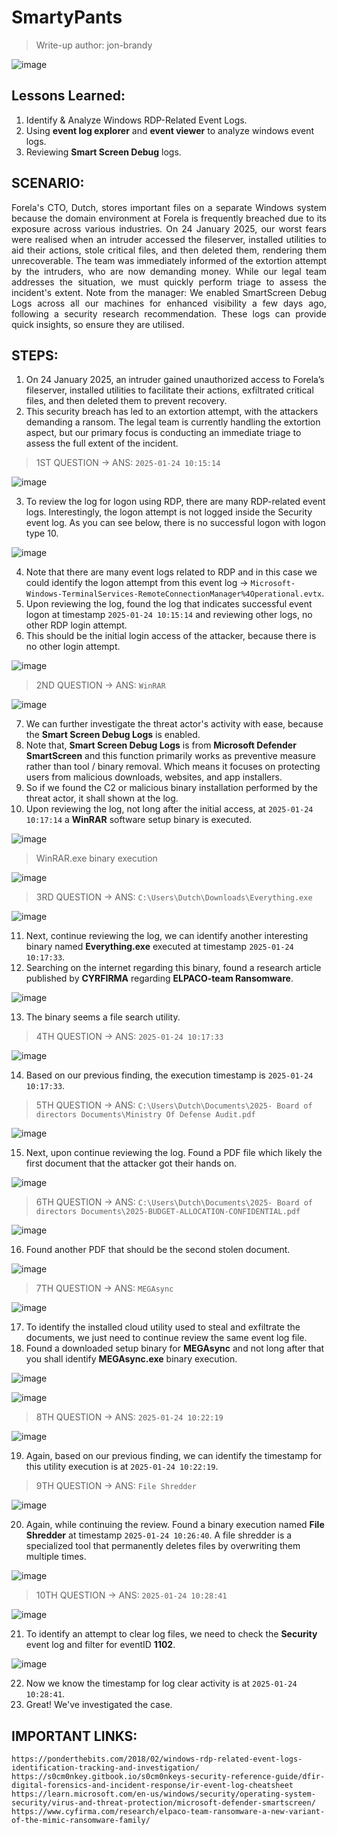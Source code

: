# SmartyPants
> Write-up author: jon-brandy

![image](https://github.com/user-attachments/assets/6e7472c6-bf29-469d-92bb-49e8b948fd46)


## Lessons Learned:
1. Identify & Analyze Windows RDP-Related Event Logs.
2. Using **event log explorer** and **event viewer** to analyze windows event logs.
3. Reviewing **Smart Screen Debug** logs.

## SCENARIO:

<p align="justify">Forela's CTO, Dutch, stores important files on a separate Windows system because the domain environment at Forela is frequently breached due to its exposure across various industries. On 24 January 2025, our worst fears were realised when an intruder accessed the fileserver, installed utilities to aid their actions, stole critical files, and then deleted them, rendering them unrecoverable. The team was immediately informed of the extortion attempt by the intruders, who are now demanding money. While our legal team addresses the situation, we must quickly perform triage to assess the incident's extent. Note from the manager: We enabled SmartScreen Debug Logs across all our machines for enhanced visibility a few days ago, following a security research recommendation. These logs can provide quick insights, so ensure they are utilised.</p>

## STEPS:
1. On 24 January 2025, an intruder gained unauthorized access to Forela’s fileserver, installed utilities to facilitate their actions, exfiltrated critical files, and then deleted them to prevent recovery.
2. This security breach has led to an extortion attempt, with the attackers demanding a ransom. The legal team is currently handling the extortion aspect, but our primary focus is conducting an immediate triage to assess the full extent of the incident.

> 1ST QUESTION -> ANS: `2025-01-24 10:15:14`

![image](https://github.com/user-attachments/assets/d94bdf93-6369-4e65-bb2f-fc1fc3ea9d17)

3. To review the log for logon using RDP, there are many RDP-related event logs. Interestingly, the logon attempt is not logged inside the Security event log. As you can see below, there is no successful logon with logon type 10.

![image](https://github.com/user-attachments/assets/8dec4e05-b8f3-4dad-86f9-e912e6076013)


4. Note that there are many event logs related to RDP and in this case we could identify the logon attempt from this event log -> `Microsoft-Windows-TerminalServices-RemoteConnectionManager%4Operational.evtx`.
5. Upon reviewing the log, found the log that indicates successful event logon at timestamp `2025-01-24 10:15:14` and reviewing other logs, no other RDP login attempt.
6. This should be the initial login access of the attacker, because there is no other login attempt.

![image](https://github.com/user-attachments/assets/64bf5f50-f493-4f09-a4e1-76611ec54cfa)


> 2ND QUESTION -> ANS: `WinRAR`

![image](https://github.com/user-attachments/assets/50b412a0-82a6-4f18-954f-d61ded782e47)

7. We can further investigate the threat actor's activity with ease, because the **Smart Screen Debug Logs** is enabled.
8. Note that, **Smart Screen Debug Logs** is from **Microsoft Defender SmartScreen** and this function primarily works as preventive measure rather than tool / binary removal. Which means it focuses on protecting users from malicious downloads, websites, and app installers.
9. So if we found the C2 or malicious binary installation performed by the threat actor, it shall shown at the log.
10. Upon reviewing the log, not long after the initial access, at `2025-01-24 10:17:14` a **WinRAR** software setup binary is executed.

![image](https://github.com/user-attachments/assets/d94533d6-24e9-4cb4-8647-37dd0ec812a1)

> WinRAR.exe binary execution

![image](https://github.com/user-attachments/assets/a6eaec8e-abe3-4f01-bea0-3635b7746553)


> 3RD QUESTION -> ANS: `C:\Users\Dutch\Downloads\Everything.exe`

![image](https://github.com/user-attachments/assets/cd70cd64-c2d5-4178-939b-e9db77473350)

11. Next, continue reviewing the log, we can identify another interesting binary named **Everything.exe** executed at timestamp `2025-01-24 10:17:33`.
12. Searching on the internet regarding this binary, found a research article published by **CYRFIRMA** regarding **ELPACO-team Ransomware**.

![image](https://github.com/user-attachments/assets/a7d57f46-43ed-4a8f-8799-fa698bb18a51)

13. The binary seems a file search utility.

> 4TH QUESTION -> ANS: `2025-01-24 10:17:33`

![image](https://github.com/user-attachments/assets/6b3be03d-d7c0-4883-9ca9-5cc49bfc4fad)


14. Based on our previous finding, the execution timestamp is `2025-01-24 10:17:33`.


> 5TH QUESTION -> ANS: `C:\Users\Dutch\Documents\2025- Board of directors Documents\Ministry Of Defense Audit.pdf`

![image](https://github.com/user-attachments/assets/94d2b3ef-8add-4d7e-a267-1ba5670d2263)


15. Next, upon continue reviewing the log. Found a PDF file which likely the first document that the attacker got their hands on.

![image](https://github.com/user-attachments/assets/e11321b3-e9f1-49f7-8350-dad2dce66e5c)


> 6TH QUESTION -> ANS: `C:\Users\Dutch\Documents\2025- Board of directors Documents\2025-BUDGET-ALLOCATION-CONFIDENTIAL.pdf`

![image](https://github.com/user-attachments/assets/4ef005ed-b067-4ce2-a25d-2ab5a34346d9)

16. Found another PDF that should be the second stolen document.

![image](https://github.com/user-attachments/assets/f2859c25-7421-4bf8-8633-49a1e197b6c4)


> 7TH QUESTION -> ANS: `MEGAsync`

![image](https://github.com/user-attachments/assets/f3395436-e559-407e-9492-d49d2f85855d)

17. To identify the installed cloud utility used to steal and exfiltrate the documents, we just need to continue review the same event log file.
18. Found a downloaded setup binary for **MEGAsync** and not long after that you shall identify **MEGAsync.exe** binary execution.

![image](https://github.com/user-attachments/assets/b14aac96-b8a7-47b7-9e43-7350629ed0b3)

![image](https://github.com/user-attachments/assets/9cbd12fc-54dd-4530-9a6c-f1f2c4bec039)

> 8TH QUESTION -> ANS: `2025-01-24 10:22:19`

![image](https://github.com/user-attachments/assets/94f03be4-af63-43e0-97f2-318d024f1e8d)


19. Again, based on our previous finding, we can identify the timestamp for this utility execution is at `2025-01-24 10:22:19`. 


> 9TH QUESTION -> ANS: `File Shredder`

![image](https://github.com/user-attachments/assets/51b7cb02-4139-4415-8c7b-dfd45d9a9203)


20. Again, while continuing the review. Found a binary execution named **File Shredder** at timestamp `2025-01-24 10:26:40`. A file shredder is a specialized tool that permanently deletes files by overwriting them multiple times.

![image](https://github.com/user-attachments/assets/0da79142-aca7-4873-b024-353a3f76bee9)


> 10TH QUESTION -> ANS: `2025-01-24 10:28:41`

![image](https://github.com/user-attachments/assets/2d360039-bf08-4d1a-a261-103c1e6c8016)


21. To identify an attempt to clear log files, we need to check the **Security** event log and filter for eventID **1102**.

![image](https://github.com/user-attachments/assets/0e133d84-42c2-4466-a31d-fb0913504acf)

22. Now we know the timestamp for log clear activity is at `2025-01-24 10:28:41`.
23. Great! We've investigated the case.

## IMPORTANT LINKS:

```
https://ponderthebits.com/2018/02/windows-rdp-related-event-logs-identification-tracking-and-investigation/
https://s0cm0nkey.gitbook.io/s0cm0nkeys-security-reference-guide/dfir-digital-forensics-and-incident-response/ir-event-log-cheatsheet
https://learn.microsoft.com/en-us/windows/security/operating-system-security/virus-and-threat-protection/microsoft-defender-smartscreen/
https://www.cyfirma.com/research/elpaco-team-ransomware-a-new-variant-of-the-mimic-ransomware-family/
```
